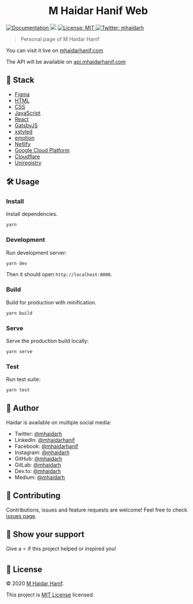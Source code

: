 <h1 align="center">M Haidar Hanif Web</h1>
<p>
  <a href="https://github.com/mhaidarh/mhaidarhanif-web">
    <img alt="Documentation" src="https://img.shields.io/badge/documentation-yes-black.svg" target="_blank" />
  </a>
  <img src="https://img.shields.io/badge/version-0.1.0-black.svg?cacheSeconds=2592000" />
  <a href="https://opensource.org/licenses/MIT">
    <img alt="License: MIT" src="https://img.shields.io/badge/License-MIT-black.svg" target="_blank" />
  </a>
  <a href="https://twitter.com/mhaidarh">
    <img alt="Twitter: mhaidarh" src="https://img.shields.io/twitter/follow/mhaidarh.svg?style=social" target="_blank" />
  </a>
</p>

> Personal page of M Haidar Hanif

You can visit it live on [mhaidarhanif.com](https://mhaidarhanif.com)

The API will be available on [api.mhaidarhanif.com](https://mhaidarhanif.com)

## 🥞 Stack

- [Figma](https://figma.com)
- [HTML](https://developer.mozilla.org/HTML)
- [CSS](https://developer.mozilla.org/CSS)
- [JavaScript](https://developer.mozilla.org/JavaScript)
- [React](https://reactjs.org)
- [GatsbyJS]()
- [xstyled](https://xstyled.dev)
- [emotion](https://emotion.sh)
- [Netlify](https://netlify.com)
- [Google Cloud Platform]()
- [Cloudflare](https://cloudflare.com)
- [Uniregistry]()

## 🛠️ Usage

### Install

Install dependencies.

```sh
yarn
```

### Development

Run development server:

```sh
yarn dev
```

Then it should open `http://localhost:8000`.

### Build

Build for production with minification.

```sh
yarn build
```

### Serve

Serve the production build locally:

```sh
yarn serve
```

### Test

Run test suite:

```sh
yarn test
```

## 👤 Author

Haidar is available on multiple social media:

- Twitter: [@mhaidarh](https://twitter.com/mhaidarh)
- LinkedIn: [@mhaidarhanif](https://linkedin.com/in/mhaidarhanif)
- Facebook: [@mhaidarhanif](https://facebook.com/mhaidarhanif)
- Instagram: [@mhaidarh](https://instagram.com/mhaidarh)
- GitHub: [@mhaidarh](https://github.com/mhaidarh)
- GitLab: [@mhaidarh](https://gitlab.com/mhaidarh)
- Dev.to: [@mhaidarh](https://dev.to/mhaidarh)
- Medium: [@mhaidarh](https://medium.com/@mhaidarh)

## 🤝 Contributing

Contributions, issues and feature requests are welcome!
Feel free to check [issues page](https://github.com/mhaidarh/mhaidarhanif-web/issues).

## 🎁 Show your support

Give a ⭐️ if this project helped or inspired you!

## 📝 License

© 2020 [M Haidar Hanif](https://mhaidarhanif.com).

This project is [MIT License](https://opensource.org/licenses/MIT) licensed.
